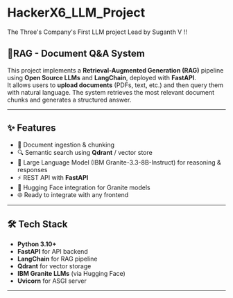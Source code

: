 # HackerX6_LLM_Project
The Three's Company's First LLM project Lead by Suganth V !!

## 🚀RAG - Document Q&A System

This project implements a **Retrieval-Augmented Generation (RAG)** pipeline using **Open Source LLMs** and **LangChain**, deployed with **FastAPI**.  
It allows users to **upload documents** (PDFs, text, etc.) and then query them with natural language. The system retrieves the most relevant document chunks and generates a structured answer.

---

## ✨ Features
- 📄 Document ingestion & chunking  
- 🔍 Semantic search using **Qdrant** / vector store  
- 🧠 Large Language Model (IBM Granite-3.3-8B-Instruct) for reasoning & responses  
- ⚡ REST API with **FastAPI**  
- 🔑 Hugging Face integration for Granite models  
- 🌐 Ready to integrate with any frontend  

---

## 🛠️ Tech Stack
- **Python 3.10+**
- **FastAPI** for API backend  
- **LangChain** for RAG pipeline  
- **Qdrant** for vector storage  
- **IBM Granite LLMs** (via Hugging Face)  
- **Uvicorn** for ASGI server  

---

